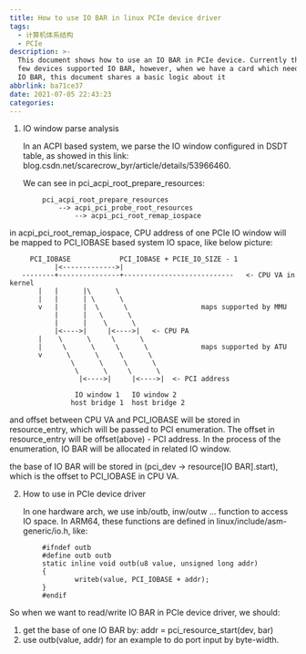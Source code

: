 ```yaml
---
title: How to use IO BAR in linux PCIe device driver
tags:
  - 计算机体系结构
  - PCIe
description: >-
  This document shows how to use an IO BAR in PCIe device. Currently there is
  few devices supported IO BAR, however, when we have a card which needs to use
  IO BAR, this document shares a basic logic about it
abbrlink: ba71ce37
date: 2021-07-05 22:43:23
categories:
---
```


1. IO window parse analysis

   In an ACPI based system, we parse the IO window configured in DSDT table, as
   showed in this link: blog.csdn.net/scarecrow_byr/article/details/53966460.

   We can see in pci_acpi_root_prepare_resources:
```
        pci_acpi_root_prepare_resources
            --> acpi_pci_probe_root_resources
                --> acpi_pci_root_remap_iospace
```
   in acpi_pci_root_remap_iospace, CPU address of one PCIe IO window will be
   mapped to PCI_IOBASE based system IO space, like below picture:

```
     PCI_IOBASE            PCI_IOBASE + PCIE_IO_SIZE - 1
           |<------------->|
   --------+---------------+---------------------------   <- CPU VA in kernel
       |   |      |\      \
       |   |      | \      \                  
       v   |      |  \      \                  maps supported by MMU
           |      |   \      \       
           |      |    \      \
           |<---->|     |<---->|   <- CPU PA
       |    \      \     \      \
       |     \      \     \      \             maps supported by ATU
       v      \      \     \      \
               \      \     \      \
                \      \     \      \
                 |<---->|     |<---->|  <- PCI address

                IO window 1   IO window 2
               host bridge 1  host bridge 2
```

   and offset between CPU VA and PCI_IOBASE will be stored in resource_entry,
   which will be passed to PCI enumeration. The offset in resource_entry will be
   offset(above) - PCI address. In the process of the enumeration, IO BAR will
   be allocated in related IO window.

   the base of IO BAR will be stored in (pci_dev -> resource[IO BAR].start), which
   is the offset to PCI_IOBASE in CPU VA.


2. How to use in PCIe device driver

   In one hardware arch, we use inb/outb, inw/outw ... function to access IO
   space. In ARM64, these functions are defined in linux/include/asm-generic/io.h,
   like: 
```
        #ifndef outb
        #define outb outb
        static inline void outb(u8 value, unsigned long addr)
        {
                writeb(value, PCI_IOBASE + addr);
        }
        #endif
```
   So when we want to read/write IO BAR in PCIe device driver, we should:

   1. get the base of one IO BAR by: addr = pci_resource_start(dev, bar)
   2. use outb(value, addr) for an example to do port input by byte-width.

